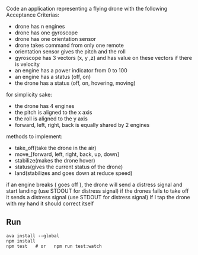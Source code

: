 Code an application representing a flying drone with the following Acceptance Criterias:

* drone has n engines
* drone has one gyroscope
* drone has one orientation sensor
* drone takes command from only one remote
* orientation sensor gives the pitch and the roll
* gyroscope has 3 vectors (x, y ,z) and has value on these vectors if there is velocity
* an engine has a power indicator from 0 to 100
* an engine has a status (off, on)
* the drone has a status (off, on, hovering, moving)

for simplicity sake:
* the drone has 4 engines
* the pitch is aligned to the x axis
* the roll is aligned to the y axis
* forward, left, right, back is equally shared by 2 engines

methods to implement:
* take_off(take the drone in the air)
* move_[forward, left, right, back, up, down]
* stabilize(makes the drone hover)
* status(gives the current status of the drone)
* land(stabilizes and goes down at reduce speed)

if an engine breaks ( goes off ), the drone will send a distress signal and start landing (use STDOUT for distress signal)
if the drones fails to take off it sends a distress signal (use STDOUT for distress signal)
If I tap the drone with my hand it should correct itself

## Run
```
ava install --global
npm install
npm test   # or   npm run test:watch
```
